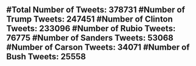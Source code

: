 #Total Number of Tweets: 378731 
#Number of Trump Tweets: 247451
#Number of Clinton Tweets: 233096
#Number of Rubio Tweets: 76775
#Number of Sanders Tweets: 53068
#Number of Carson Tweets: 34071
#Number of Bush Tweets: 25558
---
